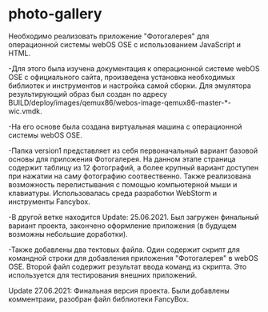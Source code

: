 # photo-gallery
Необходимо реализовать приложение "Фотогалерея" для операционной системы webOS OSE c использованием JavaScript и HTML.

-Для этого была изучена документация к операционной системе webOS OSE с официального сайта, произведена установка необходимых библиотек и инструментов и настройка самой сборки.
Для эмулятора результирующий образ был создан по адресу BUILD/deploy/images/qemux86/webos-image-qemux86-master-*-wic.vmdk.

-На его основе была создана виртуальная машина с операционной системы webOS OSE.

-Папка version1 представляет из себя первоначальный вариант базовой основы для приложения Фотогалерея. На данном этапе страница содержит таблицу из 12 фотографий, а более крупный  вариант доступен при нажатии на саму фотографию соотвественно. Также реализована возможность перелистывания с помощью компьютерной мыши и клавиатуры. Использовалась среда разработки WebStorm и инструменты Fancybox.

-В другой ветке находится Update: 25.06.2021. Был загружен финальный вариант проекта, закончено оформление приложения (в будущем возможны небольшие доработки).

-Также добавлены два тектовых файла. Один содержит скрипт для командной строки для добавления приложения "Фотогалерея" в webOS OSE. Второй файл содержит результат ввода команд из скрипта. Это используется для тестирования внешних приложений.

Update 27.06.2021: Финальная версия проекта. Были добавлены комментраии, разобран файл библиотеки FancyBox. 
